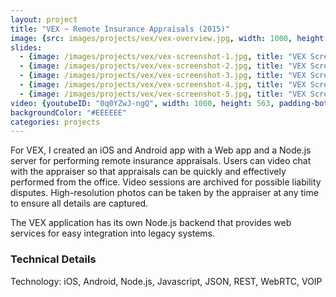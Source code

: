 ```yaml
---
layout: project
title: "VEX ~ Remote Insurance Appraisals (2015)"
image: {src: images/projects/vex/vex-overview.jpg, width: 1000, height: 354, title: "VEX Screenshots"}
slides:
  - {image: /images/projects/vex/vex-screenshot-1.jpg, title: "VEX Screenshot 1"}
  - {image: /images/projects/vex/vex-screenshot-2.jpg, title: "VEX Screenshot 2"}
  - {image: /images/projects/vex/vex-screenshot-3.jpg, title: "VEX Screenshot 3"}
  - {image: /images/projects/vex/vex-screenshot-4.jpg, title: "VEX Screenshot 4"}
  - {image: /images/projects/vex/vex-screenshot-5.jpg, title: "VEX Screenshot 5"}
video: {youtubeID: "0q0YZwJ-ngQ", width: 1000, height: 563, padding-bottom: "55%"}
backgroundColor: "#EEEEEE"
categories: projects
---
```

For VEX, I created an iOS and Android app with a Web app and a Node.js server for performing remote insurance appraisals. Users can video chat with the appraiser so that appraisals can be quickly and effectively performed from the office. Video sessions are archived for possible liability disputes. High-resolution photos can be taken by the appraiser at any time to ensure all details are captured.

The VEX application has its own Node.js backend that provides web services for easy integration into legacy systems.

### Technical Details
Technology: iOS, Android, Node.js, Javascript, JSON, REST, WebRTC, VOIP
